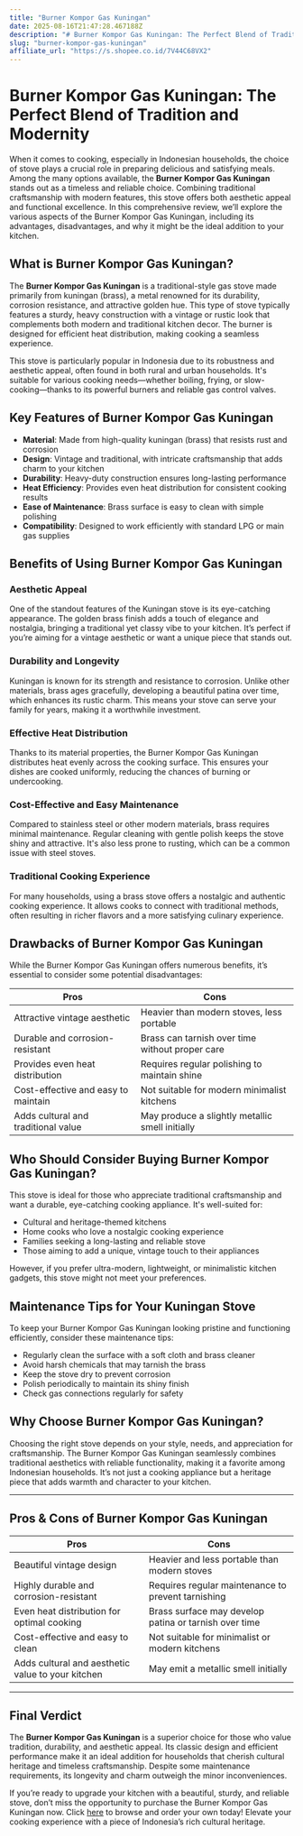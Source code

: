 ```yaml
---
title: "Burner Kompor Gas Kuningan"
date: 2025-08-16T21:47:28.467188Z
description: "# Burner Kompor Gas Kuningan: The Perfect Blend of Tradition and Modernity..."
slug: "burner-kompor-gas-kuningan"
affiliate_url: "https://s.shopee.co.id/7V44C68VX2"
---
```

# Burner Kompor Gas Kuningan: The Perfect Blend of Tradition and Modernity

When it comes to cooking, especially in Indonesian households, the choice of stove plays a crucial role in preparing delicious and satisfying meals. Among the many options available, the **Burner Kompor Gas Kuningan** stands out as a timeless and reliable choice. Combining traditional craftsmanship with modern features, this stove offers both aesthetic appeal and functional excellence. In this comprehensive review, we’ll explore the various aspects of the Burner Kompor Gas Kuningan, including its advantages, disadvantages, and why it might be the ideal addition to your kitchen.

## What is Burner Kompor Gas Kuningan?

The **Burner Kompor Gas Kuningan** is a traditional-style gas stove made primarily from kuningan (brass), a metal renowned for its durability, corrosion resistance, and attractive golden hue. This type of stove typically features a sturdy, heavy construction with a vintage or rustic look that complements both modern and traditional kitchen decor. The burner is designed for efficient heat distribution, making cooking a seamless experience.

This stove is particularly popular in Indonesia due to its robustness and aesthetic appeal, often found in both rural and urban households. It's suitable for various cooking needs—whether boiling, frying, or slow-cooking—thanks to its powerful burners and reliable gas control valves.

## Key Features of Burner Kompor Gas Kuningan

- **Material**: Made from high-quality kuningan (brass) that resists rust and corrosion
- **Design**: Vintage and traditional, with intricate craftsmanship that adds charm to your kitchen
- **Durability**: Heavy-duty construction ensures long-lasting performance
- **Heat Efficiency**: Provides even heat distribution for consistent cooking results
- **Ease of Maintenance**: Brass surface is easy to clean with simple polishing
- **Compatibility**: Designed to work efficiently with standard LPG or main gas supplies

## Benefits of Using Burner Kompor Gas Kuningan

### Aesthetic Appeal

One of the standout features of the Kuningan stove is its eye-catching appearance. The golden brass finish adds a touch of elegance and nostalgia, bringing a traditional yet classy vibe to your kitchen. It’s perfect if you’re aiming for a vintage aesthetic or want a unique piece that stands out.

### Durability and Longevity

Kuningan is known for its strength and resistance to corrosion. Unlike other materials, brass ages gracefully, developing a beautiful patina over time, which enhances its rustic charm. This means your stove can serve your family for years, making it a worthwhile investment.

### Effective Heat Distribution

Thanks to its material properties, the Burner Kompor Gas Kuningan distributes heat evenly across the cooking surface. This ensures your dishes are cooked uniformly, reducing the chances of burning or undercooking.

### Cost-Effective and Easy Maintenance

Compared to stainless steel or other modern materials, brass requires minimal maintenance. Regular cleaning with gentle polish keeps the stove shiny and attractive. It's also less prone to rusting, which can be a common issue with steel stoves.

### Traditional Cooking Experience

For many households, using a brass stove offers a nostalgic and authentic cooking experience. It allows cooks to connect with traditional methods, often resulting in richer flavors and a more satisfying culinary experience.

## Drawbacks of Burner Kompor Gas Kuningan

While the Burner Kompor Gas Kuningan offers numerous benefits, it’s essential to consider some potential disadvantages:

| Pros | Cons |
|---------|---------|
| Attractive vintage aesthetic | Heavier than modern stoves, less portable |
| Durable and corrosion-resistant | Brass can tarnish over time without proper care |
| Provides even heat distribution | Requires regular polishing to maintain shine |
| Cost-effective and easy to maintain | Not suitable for modern minimalist kitchens |
| Adds cultural and traditional value | May produce a slightly metallic smell initially |

## Who Should Consider Buying Burner Kompor Gas Kuningan?

This stove is ideal for those who appreciate traditional craftsmanship and want a durable, eye-catching cooking appliance. It's well-suited for:

- Cultural and heritage-themed kitchens
- Home cooks who love a nostalgic cooking experience
- Families seeking a long-lasting and reliable stove
- Those aiming to add a unique, vintage touch to their appliances

However, if you prefer ultra-modern, lightweight, or minimalistic kitchen gadgets, this stove might not meet your preferences.

## Maintenance Tips for Your Kuningan Stove

To keep your Burner Kompor Gas Kuningan looking pristine and functioning efficiently, consider these maintenance tips:

- Regularly clean the surface with a soft cloth and brass cleaner
- Avoid harsh chemicals that may tarnish the brass
- Keep the stove dry to prevent corrosion
- Polish periodically to maintain its shiny finish
- Check gas connections regularly for safety

## Why Choose Burner Kompor Gas Kuningan?

Choosing the right stove depends on your style, needs, and appreciation for craftsmanship. The Burner Kompor Gas Kuningan seamlessly combines traditional aesthetics with reliable functionality, making it a favorite among Indonesian households. It’s not just a cooking appliance but a heritage piece that adds warmth and character to your kitchen.

---

## Pros & Cons of Burner Kompor Gas Kuningan

| **Pros** | **Cons** |
|----------------------------|-----------------------------------|
| Beautiful vintage design | Heavier and less portable than modern stoves |
| Highly durable and corrosion-resistant | Requires regular maintenance to prevent tarnishing |
| Even heat distribution for optimal cooking | Brass surface may develop patina or tarnish over time |
| Cost-effective and easy to clean | Not suitable for minimalist or modern kitchens |
| Adds cultural and aesthetic value to your kitchen | May emit a metallic smell initially |

---

## Final Verdict

The **Burner Kompor Gas Kuningan** is a superior choice for those who value tradition, durability, and aesthetic appeal. Its classic design and efficient performance make it an ideal addition for households that cherish cultural heritage and timeless craftsmanship. Despite some maintenance requirements, its longevity and charm outweigh the minor inconveniences.

If you’re ready to upgrade your kitchen with a beautiful, sturdy, and reliable stove, don’t miss the opportunity to purchase the Burner Kompor Gas Kuningan now. Click [here](https://s.shopee.co.id/7V44C68VX2) to browse and order your own today! Elevate your cooking experience with a piece of Indonesia’s rich cultural heritage.